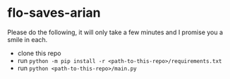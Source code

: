 # flo-saves-arian

Please do the following, it will only take a few minutes and I promise you a smile in each.

- clone this repo
- run `python -m pip install -r <path-to-this-repo>/requirements.txt`
- run `python <path-to-this-repo>/main.py`